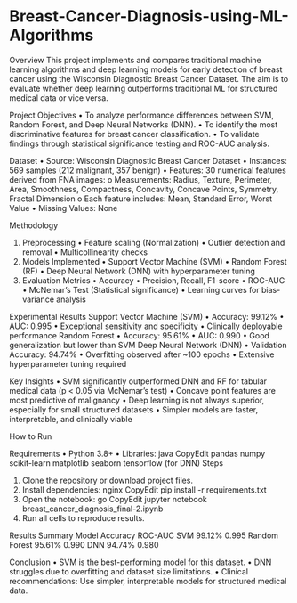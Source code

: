# Breast-Cancer-Diagnosis-using-ML-Algorithms
Overview
This project implements and compares traditional machine learning algorithms and deep learning models for early detection of breast cancer using the Wisconsin Diagnostic Breast Cancer Dataset. The aim is to evaluate whether deep learning outperforms traditional ML for structured medical data or vice versa.
 
Project Objectives
•	To analyze performance differences between SVM, Random Forest, and Deep Neural Networks (DNN).
•	To identify the most discriminative features for breast cancer classification.
•	To validate findings through statistical significance testing and ROC-AUC analysis.
 
Dataset
•	Source: Wisconsin Diagnostic Breast Cancer Dataset
•	Instances: 569 samples (212 malignant, 357 benign)
•	Features: 30 numerical features derived from FNA images:
o	Measurements: Radius, Texture, Perimeter, Area, Smoothness, Compactness, Concavity, Concave Points, Symmetry, Fractal Dimension
o	Each feature includes: Mean, Standard Error, Worst Value
•	Missing Values: None
 
Methodology
1. Preprocessing
•	Feature scaling (Normalization)
•	Outlier detection and removal
•	Multicollinearity checks
2. Models Implemented
•	Support Vector Machine (SVM)
•	Random Forest (RF)
•	Deep Neural Network (DNN) with hyperparameter tuning
3. Evaluation Metrics
•	Accuracy
•	Precision, Recall, F1-score
•	ROC-AUC
•	McNemar’s Test (Statistical significance)
•	Learning curves for bias-variance analysis
 
Experimental Results
Support Vector Machine (SVM)
•	Accuracy: 99.12%
•	AUC: 0.995
•	Exceptional sensitivity and specificity
•	Clinically deployable performance
Random Forest
•	Accuracy: 95.61%
•	AUC: 0.990
•	Good generalization but lower than SVM
Deep Neural Network (DNN)
•	Validation Accuracy: 94.74%
•	Overfitting observed after ~100 epochs
•	Extensive hyperparameter tuning required
 
Key Insights
•	SVM significantly outperformed DNN and RF for tabular medical data (p < 0.05 via McNemar’s test)
•	Concave point features are most predictive of malignancy
•	Deep learning is not always superior, especially for small structured datasets
•	Simpler models are faster, interpretable, and clinically viable

How to Run


Requirements
•	Python 3.8+
•	Libraries:
java
CopyEdit
pandas
numpy
scikit-learn
matplotlib
seaborn
tensorflow (for DNN)
Steps
1.	Clone the repository or download project files.
2.	Install dependencies:
nginx
CopyEdit
pip install -r requirements.txt
3.	Open the notebook:
go
CopyEdit
jupyter notebook breast_cancer_diagnosis_final-2.ipynb
4.	Run all cells to reproduce results.
 
Results Summary
Model	Accuracy	ROC-AUC
SVM	99.12%	0.995
Random Forest	95.61%	0.990
DNN	94.74%	0.980
 
Conclusion
•	SVM is the best-performing model for this dataset.
•	DNN struggles due to overfitting and dataset size limitations.
•	Clinical recommendations: Use simpler, interpretable models for structured medical data.

